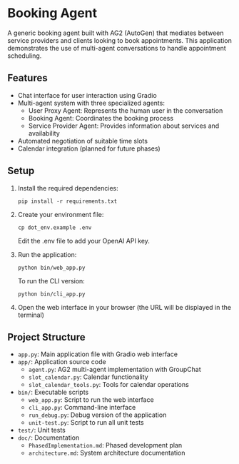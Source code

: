 # Booking Agent

A generic booking agent built with AG2 (AutoGen) that mediates between service providers and clients looking to book appointments. This application demonstrates the use of multi-agent conversations to handle appointment scheduling.

## Features

- Chat interface for user interaction using Gradio
- Multi-agent system with three specialized agents:
  - User Proxy Agent: Represents the human user in the conversation
  - Booking Agent: Coordinates the booking process
  - Service Provider Agent: Provides information about services and availability
- Automated negotiation of suitable time slots
- Calendar integration (planned for future phases)

## Setup

1. Install the required dependencies:
   ```
   pip install -r requirements.txt
   ```

2. Create your environment file:
   ```
   cp dot_env.example .env
   ```
   Edit the .env file to add your OpenAI API key.

3. Run the application:
   ```
   python bin/web_app.py
   ```
   
   To run the CLI version:
   ```
   python bin/cli_app.py
   ```

4. Open the web interface in your browser (the URL will be displayed in the terminal)

## Project Structure

- `app.py`: Main application file with Gradio web interface
- `app/`: Application source code
  - `agent.py`: AG2 multi-agent implementation with GroupChat
  - `slot_calendar.py`: Calendar functionality
  - `slot_calendar_tools.py`: Tools for calendar operations
- `bin/`: Executable scripts
  - `web_app.py`: Script to run the web interface
  - `cli_app.py`: Command-line interface
  - `run_debug.py`: Debug version of the application
  - `unit-test.py`: Script to run all unit tests
- `test/`: Unit tests
- `doc/`: Documentation
  - `PhasedImplementation.md`: Phased development plan
  - `architecture.md`: System architecture documentation
